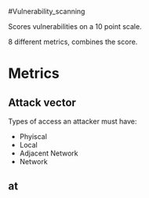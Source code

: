 #Vulnerability_scanning 

Scores vulnerabilities on a 10 point scale. 

8 different metrics, combines the score. 

# Metrics

## Attack vector
Types of access an attacker must have:
- Phyiscal 
- Local
- Adjacent Network
- Network

## at